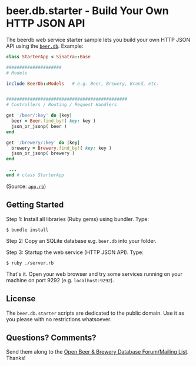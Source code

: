 # beer.db.starter - Build Your Own HTTP JSON API

The beerdb web service starter sample lets you build your own HTTP JSON API
using the
[`beer.db`](https://github.com/openbeer).  Example:

```ruby
class StarterApp < Sinatra::Base

#####################
# Models

include BeerDb::Models   # e.g. Beer, Brewery, Brand, etc.


##############################################
# Controllers / Routing / Request Handlers

get '/beer/:key' do |key|
  beer = Beer.find_by!( key: key )
  json_or_jsonp( beer )
end

get '/brewery/:key' do |key|
  brewery = Brewery.find_by!( key: key )
  json_or_jsonp( brewery )
end

 ...
end # class StarterApp
```

(Source: [`app.rb`](app.rb))



## Getting Started

Step 1: Install all libraries (Ruby gems) using bundler. Type:

    $ bundle install

Step 2: Copy an SQLite database e.g. `beer.db` into your folder.

Step 3: Startup the web service (HTTP JSON API). Type:

    $ ruby ./server.rb

That's it. Open your web browser and try some services
running on your machine on port 9292 (e.g. `localhost:9292`).



## License

The `beer.db.starter` scripts are dedicated to the public domain.
Use it as you please with no restrictions whatsoever.


## Questions? Comments?

Send them along to the
[Open Beer & Brewery Database Forum/Mailing List](http://groups.google.com/group/beerdb).
Thanks!
